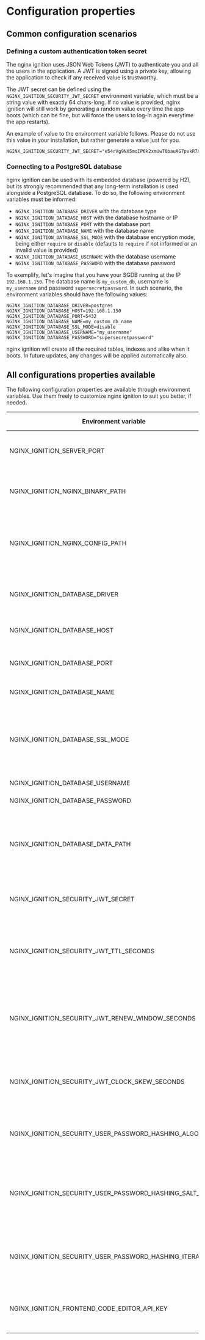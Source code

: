 # Configuration properties

## Common configuration scenarios

### Defining a custom authentication token secret

The nginx ignition uses JSON Web Tokens (JWT) to authenticate you and all the users in the application. A JWT is signed
using a private key, allowing the application to check if any received value is trustworthy.

The JWT secret can be defined using the `NGINX_IGNITION_SECURITY_JWT_SECRET` environment variable, which must be
a string value with exactly 64 chars-long. If no value is provided, nginx ignition will still work by generating a
random value every time the app boots (which can be fine, but will force the users to log-in again everytime the
app restarts).

An example of value to the environment variable follows. Please do not use this value in your installation, but rather
generate a value just for you.

```shell
NGINX_IGNITION_SECURITY_JWT_SECRET="e54rVg9NX5moIP6k2xmUwT0bauAG7pvkR7XI7ygJ6jz0T50huvujCdW4ym6mOjAy"
```

### Connecting to a PostgreSQL database

nginx ignition can be used with its embedded database (powered by H2), but its strongly recommended that any long-term
installation is used alongside a PostgreSQL database. To do so, the following environment variables must be informed:

- `NGINX_IGNITION_DATABASE_DRIVER` with the database type
- `NGINX_IGNITION_DATABASE_HOST` with the database hostname or IP
- `NGINX_IGNITION_DATABASE_PORT` with the database port
- `NGINX_IGNITION_DATABASE_NAME` with the database name
- `NGINX_IGNITION_DATABASE_SSL_MODE` with the database encryption mode, being either `require` or `disable` (defaults to
  `require` if not informed or an invalid value is provided)
- `NGINX_IGNITION_DATABASE_USERNAME` with the database username
- `NGINX_IGNITION_DATABASE_PASSWORD` with the database password

To exemplify, let's imagine that you have your SGDB running at the IP  `192.168.1.150`. The database name is
`my_custom_db`, username is `my_username` and password `supersecretpassword`. In such scenario, the environment
variables should have the following values:

```shell
NGINX_IGNITION_DATABASE_DRIVER=postgres
NGINX_IGNITION_DATABASE_HOST=192.168.1.150
NGINX_IGNITION_DATABASE_PORT=5432
NGINX_IGNITION_DATABASE_NAME=my_custom_db_name
NGINX_IGNITION_DATABASE_SSL_MODE=disable
NGINX_IGNITION_DATABASE_USERNAME="my_username"
NGINX_IGNITION_DATABASE_PASSWORD="supersecretpassword"
```

nginx ignition will create all the required tables, indexes and alike when it boots. In future updates, any changes
will be applied automatically also.

## All configurations properties available

The following configuration properties are available through environment variables. Use them freely to customize
nginx ignition to suit you better, if needed.

| Environment variable                                     | Description                                                                                           | Example      | Default value             |
|----------------------------------------------------------|-------------------------------------------------------------------------------------------------------|--------------|---------------------------|
| NGINX_IGNITION_SERVER_PORT                               | Port number where the nginx ignition should listen for requests                                       | 1234         | 8090                      |
| NGINX_IGNITION_NGINX_BINARY_PATH                         | Path to the nginx's binary that the nginx ignition should use                                         | /bin/nginx   | nginx                     |
| NGINX_IGNITION_NGINX_CONFIG_PATH                         | Path on where the nginx ignition should store the generated nginx's configuration files               | /etc/nginx   | /tmp/nginx-ignition/nginx |
| NGINX_IGNITION_DATABASE_DRIVER                           | The type of the database, being either `postgres` or `sqlite`                                         | postgres     | sqlite                    |
| NGINX_IGNITION_DATABASE_HOST                             | Hostname or IP of the database server                                                                 | 192.168.0.1  |                           |
| NGINX_IGNITION_DATABASE_PORT                             | Port on where the database is listening for connections                                               | 5432         |                           |
| NGINX_IGNITION_DATABASE_NAME                             | Name of the database to be used                                                                       | 5432         |                           |
| NGINX_IGNITION_DATABASE_SSL_MODE                         | Definition if the connection to the database should be encrypted, being either `require` or `disable` | disable      | require                   |
| NGINX_IGNITION_DATABASE_USERNAME                         | Database username                                                                                     | postgres     |                           |
| NGINX_IGNITION_DATABASE_PASSWORD                         | Database username                                                                                     | postgres     |                           |
| NGINX_IGNITION_DATABASE_DATA_PATH                        | Folder on where the database file should be stored. Applicable only for the `sqlite` database.        | /opt/example | /tmp/nginx-ignition/data  |
| NGINX_IGNITION_SECURITY_JWT_SECRET                       | Secret key (64 chars long) for the authentication tokens                                              |              |                           |
| NGINX_IGNITION_SECURITY_JWT_TTL_SECONDS                  | Amount of seconds that an authentication token will be valid before logout by inactivity              | 3600         | 3600                      |
| NGINX_IGNITION_SECURITY_JWT_RENEW_WINDOW_SECONDS         | Amount of seconds that an authentication token will be automatically renewed before its expiration    | 900          | 900                       |
| NGINX_IGNITION_SECURITY_JWT_CLOCK_SKEW_SECONDS           | Amount of seconds that the token's dates can variate from the server dates                            | 60           | 60                        |
| NGINX_IGNITION_SECURITY_USER_PASSWORD_HASHING_ALGORITHM  | Which algorithm should be use to hash the user's passwords                                            | SHA-512      | SHA-512                   |
| NGINX_IGNITION_SECURITY_USER_PASSWORD_HASHING_SALT_SIZE  | The amount of random bytes that should be appended to the user's passwords (improves security)        | 64           | 64                        |
| NGINX_IGNITION_SECURITY_USER_PASSWORD_HASHING_ITERATIONS | How many times the passwords should be hashed (improves security)                                     | 1024         | 1024                      |
| NGINX_IGNITION_FRONTEND_CODE_EDITOR_API_KEY              | Custom Codeium API key for the frontend's code editors (optional)                                     |              |                           |
